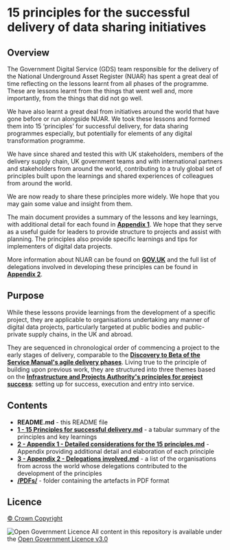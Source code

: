 # 15 principles for the successful delivery of data sharing initiatives

## Overview

The Government Digital Service (GDS) team responsible for the delivery of the National Underground Asset Register (NUAR) has spent a great deal of time reflecting on the lessons learnt from all phases of the programme. These are lessons learnt from the things that went well and, more importantly, from the things that did not go well.

We have also learnt a great deal from initiatives around the world that have gone before or run alongside NUAR. We took these lessons and formed them into 15 ‘principles’ for successful delivery, for data sharing programmes especially, but potentially for elements of any digital transformation programme.

We have since shared and tested this with UK stakeholders, members of the delivery supply chain, UK government teams and with international partners and stakeholders from around the world, contributing to a truly global set of principles built upon the learnings and shared experiences of colleagues from around the world.

We are now ready to share these principles more widely. We hope that you may gain some value and insight from them.

The main document provides a summary of the lessons and key learnings, with additional detail for each found in **[Appendix 1](2%20-%20Appendix%201%20-%20Detailed%20considerations%20for%20the%2015%20principles.md)**. We hope that they serve as a useful guide for leaders to provide structure to projects and assist with planning. The principles also provide specific learnings and tips for implementers of digital data projects.   

More information about NUAR can be found on **[GOV.UK](https://www.gov.uk/guidance/national-underground-asset-register-nuar)** and the full list of delegations involved in developing these principles can be found in **[Appendix 2](3%20-%20Appendix%202%20-%20Delegations%20involved.md)**.

## Purpose

While these lessons provide learnings from the development of a specific project, they are applicable to organisations undertaking any manner of digital data projects, particularly targeted at public bodies and public-private supply chains, in the UK and abroad.

They are sequenced in chronological order of commencing a project to the early stages of delivery, comparable to the **[Discovery to Beta of the Service Manual's agile delivery phases](https://www.gov.uk/service-manual/agile-delivery)**. Living true to the principle of building upon previous work, they are structured into three themes based on the **[Infrastructure and Projects Authority's principles for project success](https://assets.publishing.service.gov.uk/media/5f101461e90e070318d2d4cc/IPA_Principles_for_Project_Success.pdf)**: setting up for success, execution and entry into service.

## Contents

- **README.md** - this README file
- **[1 - 15 Principles for successful delivery.md](1%20-%2015%20Principles%20for%20successful%20delivery.md)** - a tabular summary of the principles and key learnings
- **[2 - Appendix 1 - Detailed considerations for the 15 principles.md](2%20-%20Appendix%201%20-%20Detailed%20considerations%20for%20the%2015%20principles.md)** - Appendix providing additional detail and elaboration of each principle
- **[3 - Appendix 2 - Delegations involved.md](3%20-%20Appendix%202%20-%20Delegations%20involved.md)** - a list of the organisations from across the world whose delegations contributed to the development of the principles
- **[/PDFs/](PDFs)** - folder containing the artefacts in PDF format

## Licence

[&copy; Crown Copyright](https://www.nationalarchives.gov.uk/information-management/re-using-public-sector-information/uk-government-licensing-framework/crown-copyright/)

![Open Government Licence](https://www.nationalarchives.gov.uk/images/infoman/ogl-symbol-41px-black.png "Open Government Licence") All content in this repository is available under the [Open Government Licence v3.0](https://www.nationalarchives.gov.uk/doc/open-government-licence/version/3/)
